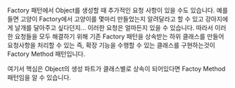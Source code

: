Factory 패턴에서 Object를 생성할 때 추가적인 요청 사항이 있을 수도 있습니다.
예를 들면 고양이 Factory에서 고양이를 몇마리 만들었는지 알려달라고 할 수 있고
강아지에게 날개를 달아주고 싶다던지... 이러한 요청은 얼마든지 있을 수 있습니다.
따라서 이러한 요청들을 모두 해결하기 위해 기존 Factory 패턴을 상속받는 하위 클래스를 만들어
요청사항을 처리할 수 있는 즉, 확장 기능을 수행할 수 있는 클래스를 구현하는것이 Factory Method 패턴입니다.

여기서 핵심은 Object의 생성 파트가 클래스별로 상속이 되어있다면 Factoy Method 패턴임을 알 수 있습니다. 
